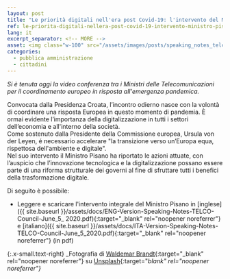 ```yaml
---
layout: post
title: "Le priorità digitali nell'era post Covid-19: l'intervento del Ministro Pisano"
ref: le-priorita-digitali-nellera-post-covid-19-intervento-ministro-pisano
lang: it
excerpt_separator: <!-- MORE -->
asset: <img class="w-100" src="/assets/images/posts/speaking_notes_telco_council_june-5-2020.jpg" alt="era post Covid-19 intervento del Ministro Pisano"/>
categories:
  - pubblica amministrazione
  - cittadini
---
```


_Si è tenuta oggi la video conferenza tra i Ministri delle Telecomunicazioni per il coordinamento europeo in risposta all'emergenza pandemica._

<!-- MORE -->

Convocata dalla Presidenza Croata, l’incontro odierno nasce con la volontà di coordinare una risposta Europea in questo momento di pandemia. È  ormai evidente  l’importanza della digitalizzazione in tutti i settori dell’economia e all'interno della società.  
Come sostenuto dalla Presidente della Commissione europea, Ursula von der Leyen, é necessario accelerare "la transizione verso un’Europa equa, rispettosa dell'ambiente  e digitale".  
Nel suo intervento il Ministro Pisano ha riportato le azioni attuate, con l’auspicio che l’innovazione tecnologica e la digitalizzazione possano essere parte di una riforma strutturale dei governi al fine di sfruttare tutti i benefici della trasformazione digitale.  

Di seguito è possibile:  

- Leggere e scaricare l'intervento integrale del Ministro Pisano in [inglese]({{ site.baseurl }}/assets/docs/ENG-Version-Speaking-Notes-TELCO-Council-June_5_ 2020.pdf){:target="_blank" rel="noopener noreferrer"} e [italiano]({{ site.baseurl }}/assets/docs/ITA-Version-Speaking-Notes-TELCO-Council-June_5_2020.pdf){:target="_blank" rel="noopener noreferrer"} (in pdf)  

{:.x-small.text-right}
_Fotografia di [Waldemar Brandt](https://unsplash.com/@waldemarbrandt67w?utm_source=unsplash&utm_medium=referral&utm_content=creditCopyText){:target="_blank" rel="noopener noreferrer"} su [Unsplash](https://unsplash.com/photos/wRAHbIziQfg){:target="_blank" rel="noopener noreferrer"}_